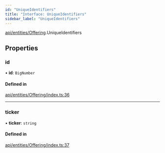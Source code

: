 ```yaml
---
id: "UniqueIdentifiers"
title: "Interface: UniqueIdentifiers"
sidebar_label: "UniqueIdentifiers"
---
```


[api/entities/Offering](../../../../../modules/API/Entities/Offering/Offering.md).UniqueIdentifiers

## Properties

### id

• **id**: `BigNumber`

#### Defined in

[api/entities/Offering/index.ts:36](https://github.com/F-OBrien/polymesh-sdk/blob/012f1745/src/api/entities/Offering/index.ts#L36)

___

### ticker

• **ticker**: `string`

#### Defined in

[api/entities/Offering/index.ts:37](https://github.com/F-OBrien/polymesh-sdk/blob/012f1745/src/api/entities/Offering/index.ts#L37)
